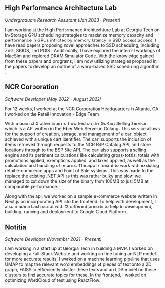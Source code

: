 ## High Performance Architecture Lab
*<span class="text-lg text-gray-10">Undergraduate Research Assistant (Jan 2023 - Present)</span>*

I am working at the <span class="highlight">High Performance Architechture
Lab</span> at Georgia Tech on <span class="highlight">In-Storage GPU scheduling
strategies</span> to maximize memory capacity and performance in GPUs inflicted
by memory latency in SSD access.access. I have read papers proposing novel
approaches to SSD scheduling, including <span class="highlight"> ZnG, SBIOS,
and PGIS </span>. Additionally, I have explored the internal workings of <span
class="highlight"> MacSim </span> and explored DRAM Simulator Code. With the
knowledge gained from these papers and programs, I am now utilizing strategies
proposed in the papers to develop an outline of a <span class="highlight">
warp-based SSD scheduling algorithm </span>.

## NCR Corporation
*<span class="text-lg text-gray-10">Software Developer (May 2022 - August 2022)</span>*

For 12 weeks, I worked at the NCR Corporation
Headquarters in Altanta, GA. I worked on the <span class="highlight">Retail
Innovation - Edge Team</span>.

With a team of 5 other interns, I worked on the <span class="highlight"> GoKart
Selling Service</span>, which is a API written in the <span
class="highlight">Fiber Web Server</span> in Golang. This service allows for
the support of <span class="highlight">creation, storage, and management of a
cart object </span> achieved with a unique cart identifier. The cart supports
the inclusion of items retrieved through requests to the <span
class="highlight"> NCR BSP Catalog API</span>, and store locations through to
the <span class="highlight">BSP Site API</span>. The cart also supports a
selling engine and its pertinent calculations like calculating gross-totals,
totals with promotions applied, exemptions applied, and taxes applied, as well
as the calculation and handling of returns. The app is meant to work with
exsisting <span class="highlight"> retail e-commerce apps </span> and <span
class="highlight">Point of Sale systems</span>. This was made to the replace
the existing .NET API as this was rather bulky and slow, we managed to cut down
the size of the binary from 100MB to just <span class="highlight"> 5MB </span>
at comparable performance. 

Along with the api, we worked on a sample e-commerce website written in <span
class="highlight">Next.js </span>on incorporating API into the frontend. To
help with development, I also made a <span class="highlight">bash script
</span> with 12 different presets to help in development, building, running and
deployment to Google Cloud Platform.

## Notitia
*<span class="text-lg text-gray-10">Software Developer (November 2021 - Present)</span>*

I am working in a start up at Georgia Tech in building a MVP. I worked on
developing a <span class="highlight">Full-Stack Website</span> and working on
fine tuning an NLP model for more accurate results. I worked on a machine
learning pipeline that uses <span class="highlight">UMAP</span> to map the
relevant word embeddings of pieces of text onto a 2D graph, <span
class="highlight">FAISS</span> to effieciently cluster these texts and an <span
class="highlight">LDA model</span> on these clusters to find accurate topics
for these. In the frontend, I worked on optimizing WordCloud of test using
    <span class="highlight">ReactFlow</span>.
